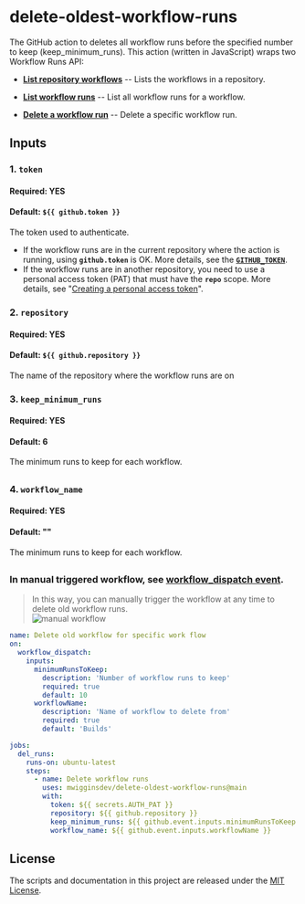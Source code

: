 # delete-oldest-workflow-runs
The GitHub action to deletes all workflow runs before the specified number to keep (keep_minimum_runs). This action (written in JavaScript) wraps two Workflow Runs API:
* [**List repository workflows**](https://docs.github.com/en/free-pro-team@latest/rest/reference/actions#list-repository-workflows) -- Lists the workflows in a repository.

* [**List workflow runs**](https://docs.github.com/en/free-pro-team@latest/rest/reference/actions#list-workflow-runs) -- List all workflow runs for a workflow.

* [**Delete a workflow run**](https://docs.github.com/en/free-pro-team@latest/rest/reference/actions#delete-a-workflow-run) -- Delete a specific workflow run.


## Inputs
### 1. `token`
#### Required: YES
#### Default: `${{ github.token }}`
The token used to authenticate.
* If the workflow runs are in the current repository where the action is running, using **`github.token`** is OK. More details, see the [**`GITHUB_TOKEN`**](https://docs.github.com/en/free-pro-team@latest/actions/reference/authentication-in-a-workflow).
* If the workflow runs are in another repository, you need to use a personal access token (PAT) that must have the **`repo`** scope. More details, see "[Creating a personal access token](https://docs.github.com/en/free-pro-team@latest/github/authenticating-to-github/creating-a-personal-access-token)".

### 2. `repository`
#### Required: YES
#### Default: `${{ github.repository }}`
The name of the repository where the workflow runs are on

### 3. `keep_minimum_runs`
#### Required: YES
#### Default: 6
The minimum runs to keep for each workflow.
##

### 4. `workflow_name`
#### Required: YES
#### Default: ""
The minimum runs to keep for each workflow.
##

### In manual triggered workflow, see [workflow_dispatch event](https://docs.github.com/en/free-pro-team@latest/actions/reference/events-that-trigger-workflows#workflow_dispatch).
> In this way, you can manually trigger the workflow at any time to delete old workflow runs. <br/>
![manual workflow](https://github.com/Mattraks/delete-workflow-runs/blob/main/img/example.PNG)
```yaml
name: Delete old workflow for specific work flow
on:
  workflow_dispatch:
    inputs:
      minimumRunsToKeep:
        description: 'Number of workflow runs to keep'
        required: true
        default: 10
      workflowName:
        description: 'Name of workflow to delete from'
        required: true
        default: 'Builds'

jobs:
  del_runs:
    runs-on: ubuntu-latest
    steps:
      - name: Delete workflow runs
        uses: mwigginsdev/delete-oldest-workflow-runs@main
        with:
          token: ${{ secrets.AUTH_PAT }}
          repository: ${{ github.repository }}
          keep_minimum_runs: ${{ github.event.inputs.minimumRunsToKeep }}
          workflow_name: ${{ github.event.inputs.workflowName }}
```
##

## License
The scripts and documentation in this project are released under the [MIT License](https://github.com/Mattraks/delete-workflow-runs/blob/main/LICENSE).
##
